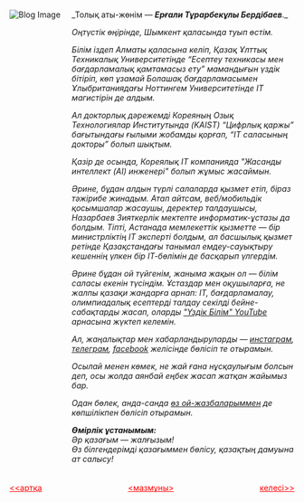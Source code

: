 
<div style="max-width: 800px; margin: 20px auto; overflow: hidden;">
  <div style="float: left; margin-right: 20px;"> <!-- Image Container -->
    <img src="/predownloaded/6c/0e/6c0ed49c5b742079e3ed6a1dbacfc8d091794783.jpg" alt="Blog Image" style="height: auto; max-height: 300px; object-fit: cover;">
  </div>
  <div style="overflow: hidden;"> <!-- Text Container -->
_Толық аты-жөнім &mdash; <i><b>Ерғали Тұрарбекұлы Бердібаев</b></i>._ 

_Оңтүстік өңірінде, Шымкент қаласында туып өстім._ 

_Білім іздеп Алматы қаласына келіп, Қазақ Ұлттық Техникалық Университетінде “Есептеу техникасы мен бағдарламалық қамтамасыз ету” мамандығын үздік бітіріп, көп ұзамай Болашақ бағдарламасымен Ұлыбританиядағы Ноттингем Университетінде IT магистірін де алдым._

_Ал докторлық дәрежемді Кореяның Озық Технологиялар Институтында (KAIST) “Цифрлық қаржы” бағытындағы ғылыми жобамды қорғап, “IT саласының докторы” болып шықтым._

_Қазір де осында, Кореялық IT компанияда "Жасанды интеллект (AI) инженері" болып жұмыс жасаймын._

_Әрине, бұдан алдын түрлі салаларда қызмет етіп, біраз тәжірибе жинадым. Атап айтсам, веб/мобильдік қосымшалар жасаушы, деректер талдаушысы, Назарбаев Зияткерлік мектепте информатик-ұстазы да болдым. Тіпті, Астанада мемлекеттік қызметте &mdash; бір министрліктің IT эксперті болдым, ал басшылық қызмет ретінде Қазақстандағы танымал емдеу-сауықтыру кешеннің үлкен бір ІТ-бөлімін де басқарып үлгердім._

_Әрине бұдан ой түйгенім, жаныма жақын ол &mdash; білім саласы екенін түсіндім. Ұстаздар мен оқушыларға, не жалпы қазақи жандарға арнап: IT, бағдарламалау, олимпиадалық есептерді талдау секілді бейне-сабақтарды жасап, оларды ["Үздік Білім" YouTube](https://www.youtube.com/@Uzdik) арнасына жүктеп келемін._

_Ал, жаңалықтар мен хабарландыруларды &mdash; [инстаграм](https://www.instagram.com/uzdik.bilim/), [телеграм](https://t.me/Uzdik_BILIM), [facebook](https://www.facebook.com/uzdik.bilim) желісінде бөлісіп те отырамын._

_Осылай менен көмек, не жай ғана нұсқаулығым болсын деп, осы жолда аянбай еңбек жасап жатқан жайымыз бар._

_Одан бөлек, анда-санда [өз ой-жазбаларыммен](https://t.me/Yergalilfe) де көпшілікпен бөлісіп отырамын._

<i><b>Өмірлік ұстанымым:</b></i><br>
_Әр қазағым &mdash; жалғызым! <br>Өз білгендерімді қазағыммен бөлісу, қазақтың дамуына ат салысу!_

  </div>
</div>

<p> </p>
<div style="overflow: hidden;text-align: center;">
  <a href="https://edu.contest.codeforces.com/group/ubBLVfWBpa/blog/entry/12575" style="float: left; color: red;"><<артқа</a>
  <a href="https://edu.contest.codeforces.com/group/ubBLVfWBpa/blog/" style="text-align: center; color: red;"><мазмұны></a>
  <a href="https://edu.contest.codeforces.com/group/ubBLVfWBpa/blog/entry/12638" style="float: right; color: red;">келесі>></a>
</div>

